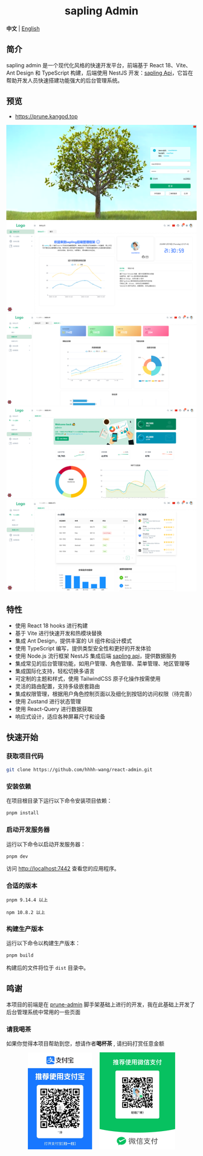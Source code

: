 <div align="center"> 
<br> 
<h1> sapling Admin </h1>
</div>

**中文** | [English](./README.en-US.md)

## 简介

sapling admin 是一个现代化风格的快速开发平台，前端基于 React 18、Vite、Ant Design 和 TypeScript 构建，后端使用 NestJS 开发：[sapling Api](https://github.com/kangood/prune-api)，它旨在帮助开发人员快速搭建功能强大的后台管理系统。

## 预览
+ https://prune.kangod.top

![login.png](https://raw.githubusercontent.com/hhhh-wang/react-admin/main/src/assets/login.png)
![home.png](https://raw.githubusercontent.com/hhhh-wang/react-admin/main/src/assets/home.png)
![analysis1.png](https://raw.githubusercontent.com/hhhh-wang/react-admin/main/src/assets/analysis1.png)
![analysis2.png](https://raw.githubusercontent.com/hhhh-wang/react-admin/main/src/assets/analysis2.png)
![analysis3.png](https://raw.githubusercontent.com/hhhh-wang/react-admin/main/src/assets/analysis3.png)

## 特性

- 使用 React 18 hooks 进行构建
- 基于 Vite 进行快速开发和热模块替换
- 集成 Ant Design，提供丰富的 UI 组件和设计模式
- 使用 TypeScript 编写，提供类型安全性和更好的开发体验
- 使用 Node.js 流行框架 NestJS 集成后端 [sapling api](https://github.com/kangood/prune-api)，提供数据服务
- 集成常见的后台管理功能，如用户管理、角色管理、菜单管理、地区管理等
- 集成国际化支持，轻松切换多语言
- 可定制的主题和样式，使用 TailwindCSS 原子化操作按需使用
- 灵活的路由配置，支持多级嵌套路由
- 集成权限管理，根据用户角色控制页面以及细化到按钮的访问权限（待完善）
- 使用 Zustand 进行状态管理
- 使用 React-Query 进行数据获取
- 响应式设计，适应各种屏幕尺寸和设备

## 快速开始

### 获取项目代码

```bash
git clone https://github.com/hhhh-wang/react-admin.git
```

### 安装依赖

在项目根目录下运行以下命令安装项目依赖：

```bash
pnpm install
```

### 启动开发服务器

运行以下命令以启动开发服务器：

```bash
pnpm dev
```

访问 [http://localhost:7442](http://localhost:7442) 查看您的应用程序。

### 合适的版本

```
pnpm 9.14.4 以上

npm 10.8.2 以上
```



### 构建生产版本

运行以下命令以构建生产版本：

```bash
pnpm build
```

构建后的文件将位于 `dist` 目录中。

## 鸣谢

本项目的前端是在 [prune-admin](https://github.com/kangood/prune-admin) 脚手架基础上进行的开发，我在此基础上开发了后台管理系统中常用的一些页面

### 请我喝茶
如果你觉得本项目帮助到您，想请作者**喝杯茶** , 请扫码打赏任意金额
<div style="display: flex; justify-content: center; gap: 20px;"> 
<img src="https://raw.githubusercontent.com/hhhh-wang/react-admin/main/src/assets/pays/Alipay-Pay.jpg" style="zoom:25%;" /> 
<img src="https://raw.githubusercontent.com/hhhh-wang/react-admin/main/src/assets/pays/Wechat-Pay.png" style="zoom:25%;" /> 
</div> 
